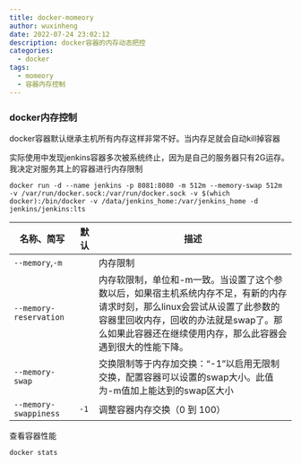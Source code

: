 ```yaml
---
title: docker-momeory
author: wuxinheng
date: 2022-07-24 23:02:12
description: docker容器的内存动态把控
categories:
  - docker
tags:
  - momeory
  - 容器内存控制
---
```


### docker内存控制

docker容器默认继承主机所有内存这样非常不好。当内存足就会自动kill掉容器

实际使用中发现jenkins容器多次被系统终止，因为是自己的服务器只有2G运存。我决定对服务其上的容器进行内存限制

```shell
docker run -d --name jenkins -p 8081:8080 -m 512m --memory-swap 512m  -v /var/run/docker.sock:/var/run/docker.sock -v $(which docker):/bin/docker -v /data/jenkins_home:/var/jenkins_home -d jenkins/jenkins:lts
```

| 名称、简写             | 默认 | 描述                                                         |
| ---------------------- | ---- | ------------------------------------------------------------ |
| `--memory`,`-m`        |      | 内存限制                                                     |
| `--memory-reservation` |      | 内存软限制，单位和-m一致。当设置了这个参数以后，如果宿主机系统内存不足，有新的内存请求时刻，那么linux会尝试从设置了此参数的容器里回收内存，回收的办法就是swap了。那么如果此容器还在继续使用内存，那么此容器会遇到很大的性能下降。 |
| `--memory-swap`        |      | 交换限制等于内存加交换：“-1”以启用无限制交换，配置容器可以设置的swap大小。此值为-m值加上能达到的swap区大小 |
| `--memory-swappiness`  | `-1` | 调整容器内存交换（0 到 100）                                 |

查看容器性能

```shell
docker stats
```